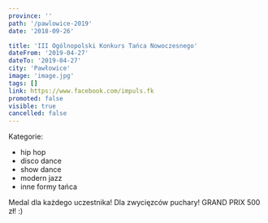 ```yaml
---
province: ''
path: '/pawlowice-2019'
date: '2018-09-26'

title: 'III Ogólnopolski Konkurs Tańca Nowoczesnego'
dateFrom: '2019-04-27'
dateTo: '2019-04-27'
city: 'Pawłowice'
image: 'image.jpg'
tags: []
link: https://www.facebook.com/impuls.fk
promoted: false
visible: true
cancelled: false
---
```

Kategorie:
- hip hop
- disco dance
- show dance
- modern jazz
- inne formy tańca

Medal dla każdego uczestnika!
Dla zwycięzców puchary!
GRAND PRIX 500 zł! :)